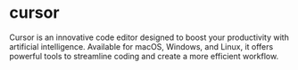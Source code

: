 # cursor
Cursor is an innovative code editor designed to boost your productivity with artificial intelligence. Available for macOS, Windows, and Linux, it offers powerful tools to streamline coding and create a more efficient workflow.

